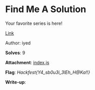 # Find Me A Solution

Your favorite series is here!

[Link](http://findmeasolution.challenges.hackfest.tn/)

Author: iyed

**Solves**: 9

**Attachment**: [index.js](index.js)

**Flag**:  *Hackfest{Y4_sb0u3i_3lEh_H@Ka!!}*

**Write-up**:
